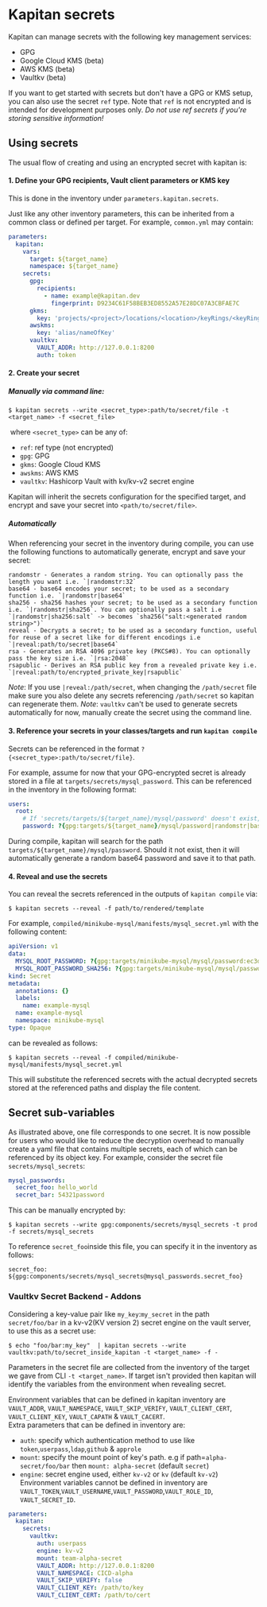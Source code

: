 # Kapitan secrets

Kapitan can manage secrets with the following key management services:

- GPG
- Google Cloud KMS (beta)
- AWS KMS (beta)
- Vaultkv (beta)

If you want to get started with secrets but don't have a GPG or KMS setup, you can also use the secret `ref` type. Note that `ref` is not encrypted and is intended for development purposes only. *Do not use ref secrets if you're storing sensitive information!*

## Using secrets

The usual flow of creating and using an encrypted secret with kapitan is:

#### 1. Define your GPG recipients, Vault client parameters or KMS key 

This is done in the inventory under `parameters.kapitan.secrets`. 

Just like any other inventory parameters, this can be inherited from a common class or defined per target. For example, `common.yml` may contain:

```yaml
parameters:
  kapitan:
    vars:
      target: ${target_name}
      namespace: ${target_name}
    secrets:
      gpg:
        recipients:
          - name: example@kapitan.dev
            fingerprint: D9234C61F58BEB3ED8552A57E28DC07A3CBFAE7C
      gkms:
        key: 'projects/<project>/locations/<location>/keyRings/<keyRing>/cryptoKeys/<key>'
      awskms:
        key: 'alias/nameOfKey'
      vaultkv:
        VAULT_ADDR: http://127.0.0.1:8200
        auth: token
```

#### 2. Create your secret

##### Manually via command line:

```shell
$ kapitan secrets --write <secret_type>:path/to/secret/file -t <target_name> -f <secret_file>
```

​	where `<secret_type>` can be any of:

- `ref`: ref type (not encrypted)
- `gpg`: GPG
- `gkms`: Google Cloud KMS
- `awskms`: AWS KMS
- `vaultkv`: Hashicorp Vault with kv/kv-v2 secret engine

Kapitan will inherit the secrets configuration for the specified target, and encrypt and save your secret into `<path/to/secret/file>`.

##### Automatically

When referencing your secret in the inventory during compile, you can use the following functions to automatically generate, encrypt and save your secret:

```
randomstr - Generates a random string. You can optionally pass the length you want i.e. `|randomstr:32`
base64 - base64 encodes your secret; to be used as a secondary function i.e. `|randomstr|base64`
sha256 - sha256 hashes your secret; to be used as a secondary function i.e. `|randomstr|sha256`. You can optionally pass a salt i.e `|randomstr|sha256:salt` -> becomes `sha256("salt:<generated random string>")`
reveal - Decrypts a secret; to be used as a secondary function, useful for reuse of a secret like for different encodings i.e `|reveal:path/to/secret|base64`
rsa - Generates an RSA 4096 private key (PKCS#8). You can optionally pass the key size i.e. `|rsa:2048`
rsapublic - Derives an RSA public key from a revealed private key i.e. `|reveal:path/to/encrypted_private_key|rsapublic`
```

*Note*: If you use `|reveal:/path/secret`, when changing the `/path/secret` file make sure you also delete any secrets referencing `/path/secret` so kapitan can regenerate them.
*Note*: `vaultkv` can't be used to generate secrets automatically for now, manually create the secret using the command line.

#### 3. Reference your secrets in your classes/targets and run `kapitan compile`

Secrets can be referenced in the format `?{<secret_type>:path/to/secret/file}`.

For example, assume for now that your GPG-encrypted secret is already stored in a file at `targets/secrets/mysql_password`. This can be referenced in the inventory in the following format:

```yaml
users:
  root:
    # If 'secrets/targets/${target_name}/mysql/password' doesn't exist, we can automatically generate a random b64-encoded password as follows
    password: ?{gpg:targets/${target_name}/mysql/password|randomstr|base64}
```

During compile, kapitan will search for the path `targets/${target_name}/mysql/password`. Should it not exist, then it will automatically generate a random base64 password and save it to that path.

#### 4. Reveal and use the secrets

You can reveal the secrets referenced in the outputs of `kapitan compile` via:

```
$ kapitan secrets --reveal -f path/to/rendered/template
```

For example, `compiled/minikube-mysql/manifests/mysql_secret.yml` with the following content:

```yaml
apiVersion: v1
data:
  MYSQL_ROOT_PASSWORD: ?{gpg:targets/minikube-mysql/mysql/password:ec3d54de}
  MYSQL_ROOT_PASSWORD_SHA256: ?{gpg:targets/minikube-mysql/mysql/password_sha256:122d2732}
kind: Secret
metadata:
  annotations: {}
  labels:
    name: example-mysql
  name: example-mysql
  namespace: minikube-mysql
type: Opaque
```

can be revealed as follows:

```
$ kapitan secrets --reveal -f compiled/minikube-mysql/manifests/mysql_secret.yml
```

This will substitute the referenced secrets with the actual decrypted secrets stored at the referenced paths and display the file content.

## Secret sub-variables

As illustrated above, one file corresponds to one secret. It is now possible for users who would like to reduce the decryption overhead to manually create a yaml file that contains multiple secrets, each of which can be referenced by its object key. For example, consider the secret file `secrets/mysql_secrets`:

```yaml
mysql_passwords:
  secret_foo: hello_world
  secret_bar: 54321password
```

This can be manually encrypted by:

```
$ kapitan secrets --write gpg:components/secrets/mysql_secrets -t prod -f secrets/mysql_secrets
```

To reference `secret_foo`inside this file, you can specify it in the inventory as follows:

`secret_foo: ${gpg:components/secrets/mysql_secrets@mysql_passwords.secret_foo}`

### Vaultkv Secret Backend - Addons

Considering a key-value pair like `my_key`:`my_secret` in the path `secret/foo/bar` in a kv-v2(KV version 2) secret engine on the vault server, to use this as a secret use:  

```shell  
$ echo "foo/bar:my_key"  | kapitan secrets --write vaultkv:path/to/secret_inside_kapitan -t <target_name> -f -  
```  

Parameters in the secret file are collected from the inventory of the target we gave from CLI `-t <target_name>`. If target isn't provided then kapitan will identify the variables from the environment when revealing secret.

Environment variables that can be defined in kapitan inventory are `VAULT_ADDR`, `VAULT_NAMESPACE`, `VAULT_SKIP_VERIFY`, `VAULT_CLIENT_CERT`, `VAULT_CLIENT_KEY`, `VAULT_CAPATH` & `VAULT_CACERT`.  
Extra parameters that can be defined in inventory are:  
* `auth`: specify which authentication method to use like `token`,`userpass`,`ldap`,`github` & `approle`  
* `mount`: specify the mount point of key's path. e.g if path=`alpha-secret/foo/bar` then `mount: alpha-secret` (default `secret`)  
* `engine`: secret engine used, either `kv-v2` or `kv` (default `kv-v2`)  
Environment variables cannot be defined in inventory are `VAULT_TOKEN`,`VAULT_USERNAME`,`VAULT_PASSWORD`,`VAULT_ROLE_ID`,` VAULT_SECRET_ID`.  

```yaml  
parameters:
  kapitan:
    secrets:
      vaultkv:
        auth: userpass
        engine: kv-v2
        mount: team-alpha-secret
        VAULT_ADDR: http://127.0.0.1:8200
        VAULT_NAMESPACE: CICD-alpha
        VAULT_SKIP_VERIFY: false
        VAULT_CLIENT_KEY: /path/to/key
        VAULT_CLIENT_CERT: /path/to/cert
```

